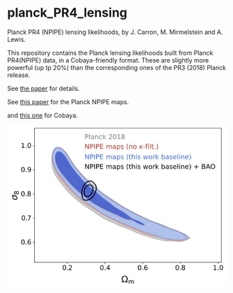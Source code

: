 # planck_PR4_lensing
Planck PR4 (NPIPE) lensing likelihoods, by J. Carron, M. Mirmelstein and A. Lewis.

This repository contains the Planck lensing likelihoods built from Planck PR4(NPIPE) data, in a Cobaya-friendly format.
These are slightly more powerful (up tp 20%) than the corresponding ones of the PR3 (2018) Planck release.

See [the paper](https://arxiv.org/abs/2206.07773) for details.

See [this paper](https://arxiv.org/abs/2007.04997) for the Planck NPIPE maps.

and [this one](https://arxiv.org/abs/2005.05290) for Cobaya.

![fig](./planckpr4lensing/sigma8om_updated_with_BAO.jpg)

